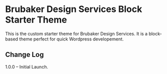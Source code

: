 # Brubaker Design Services Block Starter Theme

This is the custom starter theme for Brubaker Design Services. It is a block-based theme perfect for quick Wordpress developement.

## Change Log

1.0.0 – Initial Launch.
